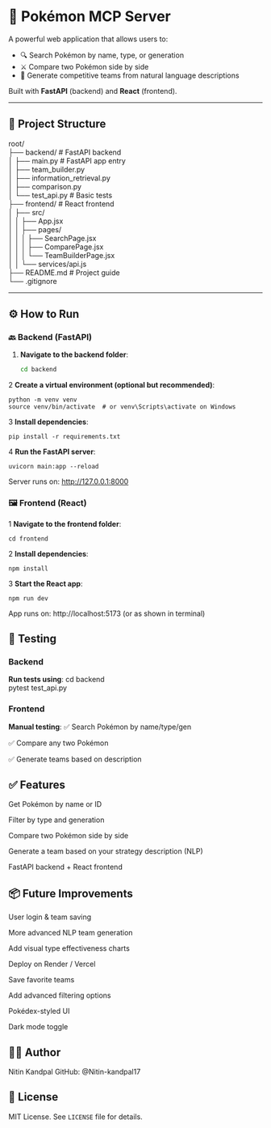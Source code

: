 # 🧠 Pokémon MCP Server

A powerful web application that allows users to:
- 🔍 Search Pokémon by name, type, or generation  
- ⚔️ Compare two Pokémon side by side  
- 🧩 Generate competitive teams from natural language descriptions

Built with **FastAPI** (backend) and **React** (frontend).

---

## 📁 Project Structure
root/                                                                                                         
├── backend/ # FastAPI backend                                                                                                                 
│ ├── main.py # FastAPI app entry                                                                                                                          
│ ├── team_builder.py                                                                                                                                        
│ ├── information_retrieval.py                                                                                                                                  
│ ├── comparison.py                                                                                                                                            
│ └── test_api.py # Basic tests                                                                                                                                
├── frontend/ # React frontend                                                                                                                                       
│ ├── src/                                                                                                                                                          
│ │ ├── App.jsx                                                                                                                                                 
│ │ ├── pages/                                                                                                                                                 
│ │ │ ├── SearchPage.jsx                                                                                                                                             
│ │ │ ├── ComparePage.jsx                                                                                                                                               
│ │ │ └── TeamBuilderPage.jsx                                                                                                                                     
│ │ └── services/api.js                                                                                                                                          
├── README.md # Project guide                                                                                                                                    
└── .gitignore                                                                                                                                                   



---

## ⚙️ How to Run

### 🔙 Backend (FastAPI)

1. **Navigate to the backend folder**:

   ```bash
   cd backend

2 **Create a virtual environment (optional but recommended)**:

    python -m venv venv
    source venv/bin/activate  # or venv\Scripts\activate on Windows

3 **Install dependencies**:

    pip install -r requirements.txt


4 **Run the FastAPI server**:

    uvicorn main:app --reload

Server runs on: http://127.0.0.1:8000


### 🖼 Frontend (React)

1 **Navigate to the frontend folder**:

    cd frontend

2 **Install dependencies**:

    npm install

3 **Start the React app**:

    npm run dev

App runs on: http://localhost:5173 (or as shown in terminal)


## 🧪 Testing

### Backend

**Run tests using**:
   cd backend                                                                                                                                                                
   pytest test_api.py                                                                                                      

### Frontend

**Manual testing**: 
✅ Search Pokémon by name/type/gen                                                                                              

✅ Compare any two Pokémon                                                                                               

✅ Generate teams based on description                                                                                       



## ✅ Features
Get Pokémon by name or ID

Filter by type and generation

Compare two Pokémon side by side

Generate a team based on your strategy description (NLP)

FastAPI backend + React frontend



## 📦 Future Improvements
User login & team saving

More advanced NLP team generation

Add visual type effectiveness charts

Deploy on Render / Vercel

Save favorite teams

Add advanced filtering options

Pokédex-styled UI

Dark mode toggle

## 🧑‍💻 Author

Nitin Kandpal
GitHub: @Nitin-kandpal17



## 📄 License

MIT License. See `LICENSE` file for details.
